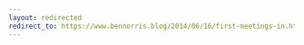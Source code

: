 ```yaml
---
layout: redirected
redirect_to: https://www.bennorris.blog/2014/06/16/first-meetings-in.html
---
```

